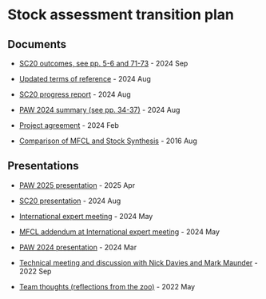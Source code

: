 # Stock assessment transition plan

## Documents

* [SC20 outcomes, see pp. 5-6 and
71-73](documents/2024_08_05_wcpfc_manila/p123_progress_report_sc20.pdf) - 2024
Sep

* [Updated terms of
reference](documents/2024_08_05_wcpfc_manila/updated_terms_of_reference.pdf) -
2024 Aug

* [SC20 progress
report](documents/2024_08_05_wcpfc_manila/p123_progress_report_sc20.pdf) - 2024
Aug

* [PAW 2024 summary (see pp.
  34-37)](documents/2024_08_14_wcpfc_manila/paw_summary_sc20.pdf) - 2024 Aug

* [Project
agreement](documents/2024_02_20_project_agreement/2024_02_20_p123_scoping_the_next_sa_software.pdf) -
2024 Feb

* [Comparison of MFCL and Stock
Synthesis](documents/2016_08_03_mfcl_ss_comparison/sc12_mfcl_ss_comparison.pdf) -
2016 Aug

## Presentations

* [PAW 2025
presentation](presentations/2025_04_09_paw_scoping/2025_04_09_paw_scoping.pdf) -
2025 Apr

* [SC20
presentation](presentations/2024_08_14_wcpfc_manila/SC20-SA-WP-01_Project123_presentation.pdf) -
2024 Aug

* [International expert
meeting](presentations/2024_05_13_experts_scoping/2024_05_13_experts_scoping.pdf) -
2024 May

* [MFCL addendum at International expert
meeting](presentations/2024_05_13_mfcl_future/MULTIFAN-CL_future.pdf) - 2024 May

* [PAW 2024
presentation](presentations/2024_03_28_paw_scoping/2024_03_28_paw_scoping.pdf) -
2024 Mar

* [Technical meeting and discussion with Nick Davies and Mark
Maunder](presentations/2022_09_15_spc_requirements/2022_09_15_spc_requirements.pdf) -
2022 Sep

* [Team thoughts (reflections from the
zoo)](presentations/2022_05_19_team_thoughts/2022_05_19_team_thoughts.pdf) -
2022 May
